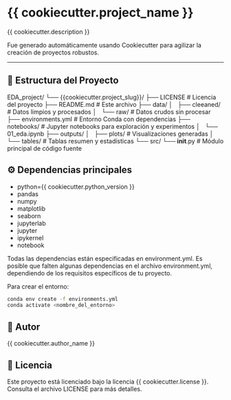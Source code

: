 # {{ cookiecutter.project_name }}

{{ cookiecutter.description }}

Fue generado automáticamente usando Cookiecutter para agilizar la creación de proyectos robustos.

---

## 📂 Estructura del Proyecto


EDA_project/
└── {{cookiecutter.project_slug}}/
    ├── LICENSE                     # Licencia del proyecto
    ├── README.md                   # Este archivo
    ├── data/
    │   ├── cleeaned/               # Datos limpios y procesados
    │   └── raw/                    # Datos crudos sin procesar
    ├── environments.yml            # Entorno Conda con dependencias
    ├── notebooks/                  # Jupyter notebooks para exploración y experimentos
    │   └── 01_eda.ipynb
    ├── outputs/
    │   ├── plots/                  # Visualizaciones generadas
    │   └── tables/                 # Tablas resumen y estadísticas
    └── src/
        └── __init__.py             # Módulo principal de código fuente

## ⚙️ Dependencias principales
- python={{ cookiecutter.python_version }}
- pandas
- numpy
- matplotlib
- seaborn
- jupyterlab
- jupyter
- ipykernel
- notebook

Todas las dependencias están especificadas en environment.yml.
Es posible que falten algunas dependencias en el archivo environment.yml, dependiendo de los requisitos específicos de tu proyecto.

Para crear el entorno:

```bash
conda env create -f environments.yml
conda activate <nombre_del_entorno>
```

## 👤 Autor
{{ cookiecutter.author_name }}

## 📄 Licencia
Este proyecto está licenciado bajo la licencia {{ cookiecutter.license }}.
Consulta el archivo LICENSE para más detalles.